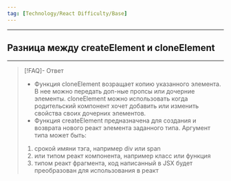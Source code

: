 ```yaml
---
tag: [Technology/React Difficulty/Base]
---
```

----
## Разница между createElement и cloneElement
----
> [!FAQ]- Ответ
> - Функция cloneElement возращает копию указанного элемента. В нее можно передать доп-ные пропсы или дочерние элементы. cloneElement можно использовать когда родительский компонент хочет добавить или изменить свойства своих дочерних элементов. 
> - Функция createElement предназначена для создания и возврата нового реакт элемента заданного типа. Аргумент типа может быть:
> 1. срокой имяни тэга, например div или span
> 2. или типом реакт компонента, например класс или функция
> 3.  типом реакт фрагмента, код написанный в JSX будет преобразован для использования в реакт 
